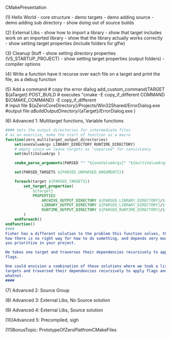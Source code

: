 CMakePresentation

(1) Hello World
    - core structure
    - demo targets
    - demo adding source
    - demo adding sub directory
    - show doing out of source builds

(2) External Libs
    - show how to import a library
    - show that target includes work on an imported library
    - show that the library actually works correctly
    - show setting target properties (include folders for glfw)

(3) Cleanup Stuff
    - show setting directory properties (VS_STARTUP_PROJECT)
    - show setting target properties (output folders)
    - compiler options
    
(4) Write a function
    have it recurse over each file on a target and print the file, as a debug function

(5) Add a command
    # copy the error dialog
    add_custom_command(TARGET ${aTarget} POST_BUILD
        # executes "cmake -E copy_if_different
        COMMAND ${CMAKE_COMMAND} -E copy_if_different  
        # input file
        ${aZeroCoreDirectory}/Projects/Win32Shared/ErrorDialog.exe
        #output file
        ${aBuildOutputDirectory}/${aTarget}/ErrorDialog.exe
    )

(6) Advanced 1: Multitarget functions, Variable functions
```cmake
#### Sets the output directories for intermediate files
# as an exercise, make the start of function as a macro
function(zero_multitarget_output_directories)
    set(oneValueArgs LIBRARY_DIRECTORY RUNTIME_DIRECTORY)
    # empty since we leave targets as "unparsed" for consistancy
    set(multiValueArgs )

    cmake_parse_arguments(PARSED "" "${oneValueArgs}" "${multiValueArgs}" ${ARGN})

    set(PARSED_TARGETS ${PARSED_UNPARSED_ARGUMENTS})

    foreach(target ${PARSED_TARGETS})
        set_target_properties(
            ${target}
            PROPERTIES
                ARCHIVE_OUTPUT_DIRECTORY ${PARSED_LIBRARY_DIRECTORY}/${target}
                LIBRARY_OUTPUT_DIRECTORY ${PARSED_LIBRARY_DIRECTORY}/${target}
                RUNTIME_OUTPUT_DIRECTORY ${PARSED_RUNTIME_DIRECTORY}/${target}
        )
    endforeach()
endfunction()
####
Fisher has a different solution to the problem this function solves, this is a good example
how there is no right way for how to do something, and depends very much on what
you prioritize in your project.

He takes one target and traverses their dependencies recursively to apply
flags.

One could envision a combination of these solutions where we took a list of
targets and traversed their dependencies recursively to apply flags and
whatnot.
####
```
    
(7) Advanced 2: Source Group

(8) Advanced 3: External Libs, No Source solution

(9) Advanced 4: External Libs, Source solution

(10)Advanced 5: Precompiled, sigh

(11)BonusTopic: PrototypeOfZeroPlatfromCMakeFiles
